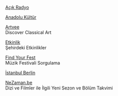 <p>
<a href="https://acikradyo.com.tr/">Açık Radyo</a>
</p> 
<p>
<a href="https://www.anadolukultur.org/">Anadolu Kültür</a>
</p>  
<p>
<a href="https://artvee.com/">Artvee</a>
<br>Discover Classical Art
</p>  
<p>
<a href="https://etkinlik.io/">Etkinlik</a>
<br>Şehirdeki Etkinlikler
</p>  
<p>
<a href="https://www.findyourfest.com/">Find Your Fest</a>
<br>Müzik Festivali Sorgulama
</p> 
<p>
<a href="https://www.istanbulberlin.com/">İstanbul Berlin</a>
</p>
<p>
<a href="https://nezaman.be/index.php">NeZaman.be</a>
<br>Dizi ve Filmler ile İlgili Yeni Sezon ve Bölüm Takvimi
</p>  
